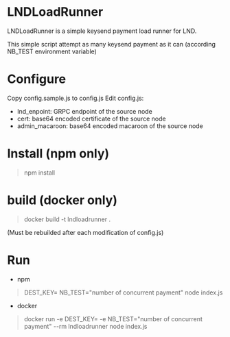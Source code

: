 # LNDLoadRunner


LNDLoadRunner is a simple keysend payment load runner for LND.

This simple script attempt as many keysend payment as it can (according NB_TEST environment variable)

# Configure

Copy config.sample.js to config.js
Edit config.js:
* lnd_enpoint: GRPC endpoint of the source node
* cert: base64 encoded certificate of the source node
* admin_macaroon: base64 encoded macaroon of the source node

# Install (npm only)

> npm install

# build (docker only)

> docker build -t lndloadrunner .

(Must be rebuilded after each modification of config.js)

# Run

* npm

> DEST_KEY=<destination public key node> NB_TEST="number of concurrent payment" node index.js


* docker

> docker run -e DEST_KEY=<destination public key node> -e NB_TEST="number of concurrent payment" --rm  lndloadrunner node index.js